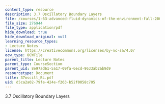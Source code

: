 ```yaml
---
content_type: resource
description: 3.7 Oscillatory Boundary Layers
file: /courses/1-63-advanced-fluid-dynamics-of-the-environment-fall-2002/d5ca2a0279fe424ef263b52f0058c705_37oscill_BL.pdf
file_size: 276944
file_type: application/pdf
hide_download: true
hide_download_original: null
learning_resource_types:
- Lecture Notes
license: https://creativecommons.org/licenses/by-nc-sa/4.0/
ocw_type: OCWFile
parent_title: Lecture Notes
parent_type: CourseSection
parent_uid: 8e97ad61-5a17-09fa-6ecd-9633ab2ab9d9
resourcetype: Document
title: 37oscill_BL.pdf
uid: d5ca2a02-79fe-424e-f263-b52f0058c705
---
```

3.7 Oscillatory Boundary Layers